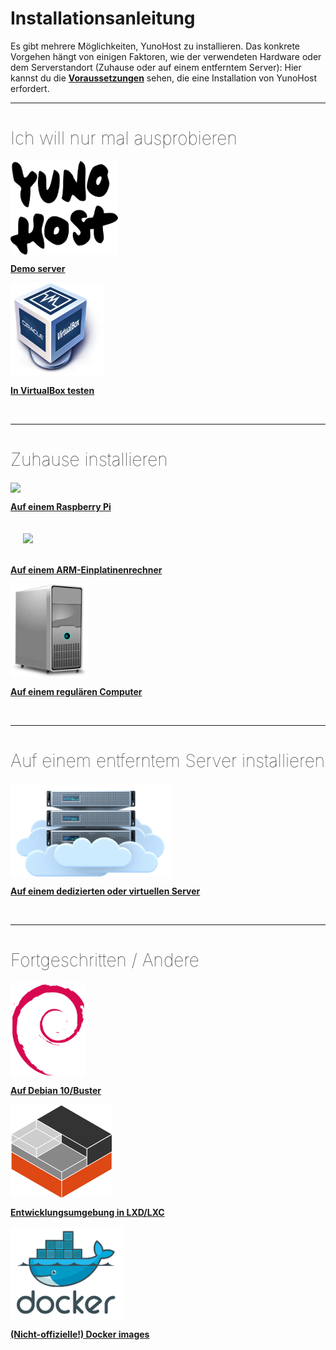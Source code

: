 # Installationsanleitung

Es gibt mehrere Möglichkeiten, YunoHost zu installieren. Das konkrete Vorgehen hängt von einigen Faktoren, wie der verwendeten Hardware oder dem Serverstandort (Zuhause oder auf einem entferntem Server): Hier kannst du die **[Voraussetzungen](/hardware)** sehen, die eine Installation von YunoHost erfordert.

---

<h1 style="font-weight: 100">Ich will nur mal ausprobieren</h1>

<div class="row">

<div class="col col-md-3 text-center">
<a href="/try_de"><img height=150 src="/images/logo.png" style="vertical-align:bottom"><b><p>Demo server</p></b></a>
</div>

<div class="col col-md-3 text-center">
<a href="/install_on_virtualbox_de"><img src="/images/virtualbox.png" height=150 style="vertical-align:bottom"><b><p>In VirtualBox testen</p></b></a>
</div>

</div>




</div>

<br>

---

<h1 style="font-weight: 100">Zuhause installieren</h1>

<div class="row">

<div class="col col-md-3 text-center">
<a href="/install_on_raspberry_de"><img src="/images/raspberrypi.jpg" height=150 style="vertical-align:bottom"><b><p>Auf einem Raspberry Pi</p></b></a>
</div>

<div class="col col-md-3 text-center">
<a href="/install_on_arm_board_de"><img src="/images/olinuxino.jpg" height=150 style="vertical-align:bottom; padding:20px"><b><p>Auf einem ARM-Einplatinenrechner</p></b></a>
</div>

<div class="col col-md-3 text-center">
<a href="/install_iso_de"><img src="/images/computer.png" height=150 style="vertical-align:bottom"><b><p>Auf einem regulären Computer</p></b></a>
</div>

</div>

<br>


---

<h1 style="font-weight: 100">Auf einem entferntem Server installieren</h1>

<div class="row">

<div class="block-center text-center">
<a href="/install_on_vps_de"><img src="/images/vps.png" height=150 style="vertical-align:bottom; text-align:center"><b><p>Auf einem dedizierten oder virtuellen Server</p></b></a>
</div>

</div>

<br>

---

<h1 style="font-weight: 100">Fortgeschritten / Andere</h1>

<div class="row">

<div class="col col-md-3 text-center">
<a href="/install_on_debian_de"><img height=150 src="/images/debian-logo.png" style="vertical-align:bottom">
<b><p>Auf Debian 10/Buster</p></b></a>
</div>

<div class="col col-md-3 text-center">
<a href="/dev_de"><img src="/images/lxc.png" height=150 style="vertical-align:bottom"><b><p>Entwicklungsumgebung in LXD/LXC</p></b></a>
</div>

<div class="col col-md-3 text-center">
<a href="/docker_de"><img src="/images/docker.png" height=150 style="vertical-align:bottom"><b><p>(Nicht-offizielle!) Docker images</p></b></a>
</div>

</div>

